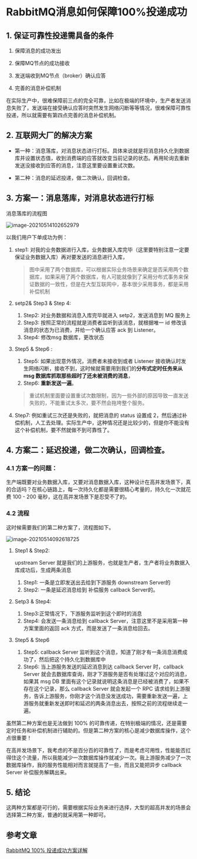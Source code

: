 # RabbitMQ消息如何保障100%投递成功

## 1. 保证可靠性投递需具备的条件

1. 保障消息的成功发出

2. 保障MQ节点的成功接收

3. 发送端收到MQ节点（broker）确认应答

4. 完善的消息补偿机制

在实际生产中，很难保障前三点的完全可靠，比如在极端的环境中，生产者发送消息失败了，发送端在接受确认应答时突然发生网络闪断等等情况，很难保障可靠性投递，所以就需要有第四点完善的消息补偿机制。

## 2. **互联网大厂的解决方案**

- 第一种：消息落库，对消息状态进行打标。具体来说就是将消息持久化到数据库并设置状态值，收到消费端的应答就改变当前记录的状态。再用轮询去重新发送没接收到应答的消息，注意这里要设置重试次数。

- 第二种：消息的延迟投递，做二次确认，回调检查。

## 3. 方案一：**消息落库，对消息状态进行打标**

消息落库的流程图

![image-20210514102652979](https://abelsun-1256449468.cos.ap-beijing.myqcloud.com/image/image-20210514102652979.png)

以我们用户下单成功为例：

1. step1: 对我的业务数据进行入库，业务数据入库完毕（这里要特别注意一定要保证业务数据入库）再对要发送的消息进行入库，

   > 图中采用了两个数据库，可以根据实际业务场景来确定是否采用两个数据库，如果采用了两个数据库，有人可能就像到了采用分布式事务来保证数据的一致性，但是在大型互联网中，基本很少采用事务，都是采用补偿机制

2. setp2& Step3 & Step 4:

   1. Step2:  对业务数据和消息入库完毕就进入 setp2，发送消息到 MQ 服务上
   2. Step3: 按照正常的流程就是消费者监听到该消息，就根据唯一 id 修改该消息的状态为已消费，并给一个确认应答 ack 到 Listener。
   3. Step4: 修改msg 数据库，更改状态

3. Step5 & Step6 :

   1. Step5: 如果出现意外情况，消费者未接收到或者 Listener 接收确认时发生网络闪断，接收不到，这时候就需要用到我们的**分布式定时任务来从 msg 数据库抓取那些超时了还未被消费的消息**，
   2. Step6: **重新发送一遍**。

   > 重试机制里面要设置重试次数限制，因为一些外部的原因导致一直发送失败的，不能重试太多次，要不然会拖垮整个服务。

4. Step7: 例如重试三次还是失败的，就把消息的 status 设置成 2，然后通过补偿机制，人工去处理。实际生产中，这种情况还是比较少的，但是你不能没有这个补偿机制，要不然就做不到可靠性了。

## 4. 方案二：**延迟投递，做二次确认，回调检查。**

### 4.1 方案一的问题：

生产端既要对业务数据入库，又要对消息数据入库，这种设计在高并发场景下，真的合适吗？在核心链路上，每一次持久化都是需要很精心考量的，持久化一次就花费 100 - 200 毫秒，这在高并发场景下是忍受不了的。

### 4.2 流程

这时候需要我们的第二种方案了，流程图如下。

![image-20210514092618725](https://abelsun-1256449468.cos.ap-beijing.myqcloud.com/image/image-20210514092618725.png)

1. Step1 & Step2: 

   upstream Server 就是我们的上游服务，也就是生产者，生产者将业务数据入库成功后，生成两条消息

   1. Step1: 一条是立即发送出去给到下游服务 downstream Server的
   2. Step2: 一条是延迟消息给到 补偿服务 callback Server的。

2. Setp3 & Step4:
   1. Step3:正常情况下，下游服务监听到这个即时的消息
   2. Step4: 会发送一条消息给到 callback Server，注意这里不是采用第一种方案里面的返回 ack 方式，而是发送了一条消息给回去。

3. Step5 & Step6
   1. Step5: callback Server 监听到这个消息，知道了刚才有一条消息消费成功了，然后把这个持久化到数据库中
   2. Step6: 当上游服务发送的延迟消息到达 callback Server 时，callback Server 就会去数据库查询，刚才下游服务是否有处理过这个对应的消息，如果其 msg DB 里面有这个记录就说明这条消息是已经被消费了，如果不存在这个记录，那么 callback Server 就会发起一个 RPC 请求给到上游服务，告诉上游服务，你刚才这个消息没发送成功，需要重新发送一遍，上游服务就重新发送即时和延迟的两条消息出去，按照之前的流程继续走一遍。

虽然第二种方案也是无法做到 100% 的可靠传递，在特别极端的情况，还是需要定时任务和补偿机制进行辅助的。但是第二种方案的核心是减少数据库操作，这个点很重要！

在高并发场景下，我考虑的不是百分百的可靠性了，而是考虑可用性，性能能否扛得住这个流量，所以我能减少一次数据库操作就减少一次。我上游服务减少了一次数据库操作，我的服务性能相对而言就提高了一些，而且又能把异步 callback Server 补偿服务解耦出来。

## 5. 结论

这两种方案都是可行的，需要根据实际业务来进行选择，大型的超高并发的场景会选择第二种方案，普通的就采用第一种即可。

## 参考文章

[RabbitMQ 100% 投递成功方案详解](https://www.jianshu.com/p/1a95ad12dc9d)
